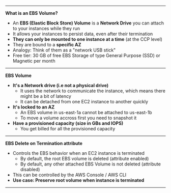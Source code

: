 ****
**What is an EBS Volume?**

* An **EBS (Elastic Block Store) Volume** is a **Network Drive** you can attach to your instances while they run
* It allows your instances to persist data, even after their termination
* **They can only be mounted to one instance at a time** (at the CCP level)
* They are bound to a **specific AZ**
* Analogy: Think of them as  a "network USB stick"
* Free tier: 30 GB of free EBS Storage of type General Purpose (SSD) or Magnetic per month
****

**EBS Volume**

* **It's a Network drive (i.e not a physical drive)**
    * It uses the network to communicate the instance, which means there might be a bit of latency
    * It can be detached from one EC2 instance to another quickly
* **It's locked to an AZ**
    * An EBS volume in us-east-1a cannot be attached to us-east-1b 
    * To move a volume accross first you need to snapshot it
* **Have a provisioned capacity (size in GBs and IOPS)**
    * You get billed for all the provisioned capacity
****

**EBS Delete on Termination attribute**

* Controls the EBS behavior when an EC2 instance is terminated
    * By default, the root EBS volume is deleted (attribute enabled)
    * By default, any other attached EBS Volume is not deleted (attribute disabled)
* This can be controlled by the AWS Console / AWS CLI
* **Use case: Preserve root volume when instance is terminated**
****